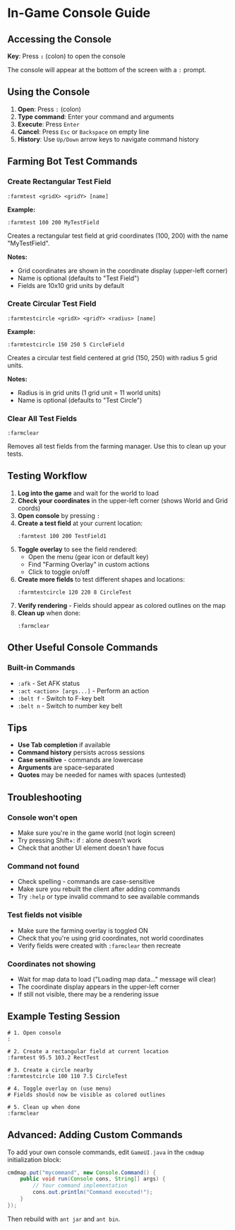 # In-Game Console Guide

## Accessing the Console

**Key**: Press **`:`** (colon) to open the console

The console will appear at the bottom of the screen with a `:` prompt.

## Using the Console

1. **Open**: Press `:` (colon)
2. **Type command**: Enter your command and arguments
3. **Execute**: Press `Enter`
4. **Cancel**: Press `Esc` or `Backspace` on empty line
5. **History**: Use `Up/Down` arrow keys to navigate command history

## Farming Bot Test Commands

### Create Rectangular Test Field

```
:farmtest <gridX> <gridY> [name]
```

**Example:**
```
:farmtest 100 200 MyTestField
```

Creates a rectangular test field at grid coordinates (100, 200) with the name "MyTestField".

**Notes:**
- Grid coordinates are shown in the coordinate display (upper-left corner)
- Name is optional (defaults to "Test Field")
- Fields are 10x10 grid units by default

### Create Circular Test Field

```
:farmtestcircle <gridX> <gridY> <radius> [name]
```

**Example:**
```
:farmtestcircle 150 250 5 CircleField
```

Creates a circular test field centered at grid (150, 250) with radius 5 grid units.

**Notes:**
- Radius is in grid units (1 grid unit = 11 world units)
- Name is optional (defaults to "Test Circle")

### Clear All Test Fields

```
:farmclear
```

Removes all test fields from the farming manager. Use this to clean up your tests.

## Testing Workflow

1. **Log into the game** and wait for the world to load
2. **Check your coordinates** in the upper-left corner (shows World and Grid coords)
3. **Open console** by pressing `:`
4. **Create a test field** at your current location:
   ```
   :farmtest 100 200 TestField1
   ```
5. **Toggle overlay** to see the field rendered:
   - Open the menu (gear icon or default key)
   - Find "Farming Overlay" in custom actions
   - Click to toggle on/off
6. **Create more fields** to test different shapes and locations:
   ```
   :farmtestcircle 120 220 8 CircleTest
   ```
7. **Verify rendering** - Fields should appear as colored outlines on the map
8. **Clean up** when done:
   ```
   :farmclear
   ```

## Other Useful Console Commands

### Built-in Commands

- `:afk` - Set AFK status
- `:act <action> [args...]` - Perform an action
- `:belt f` - Switch to F-key belt
- `:belt n` - Switch to number key belt

## Tips

- **Use Tab completion** if available
- **Command history** persists across sessions
- **Case sensitive** - commands are lowercase
- **Arguments** are space-separated
- **Quotes** may be needed for names with spaces (untested)

## Troubleshooting

### Console won't open
- Make sure you're in the game world (not login screen)
- Try pressing Shift+: if : alone doesn't work
- Check that another UI element doesn't have focus

### Command not found
- Check spelling - commands are case-sensitive
- Make sure you rebuilt the client after adding commands
- Try `:help` or type invalid command to see available commands

### Test fields not visible
- Make sure the farming overlay is toggled ON
- Check that you're using grid coordinates, not world coordinates
- Verify fields were created with `:farmclear` then recreate

### Coordinates not showing
- Wait for map data to load ("Loading map data..." message will clear)
- The coordinate display appears in the upper-left corner
- If still not visible, there may be a rendering issue

## Example Testing Session

```
# 1. Open console
:

# 2. Create a rectangular field at current location
:farmtest 95.5 103.2 RectTest

# 3. Create a circle nearby
:farmtestcircle 100 110 7.5 CircleTest

# 4. Toggle overlay on (use menu)
# Fields should now be visible as colored outlines

# 5. Clean up when done
:farmclear
```

## Advanced: Adding Custom Commands

To add your own console commands, edit `GameUI.java` in the `cmdmap` initialization block:

```java
cmdmap.put("mycommand", new Console.Command() {
    public void run(Console cons, String[] args) {
        // Your command implementation
        cons.out.println("Command executed!");
    }
});
```

Then rebuild with `ant jar` and `ant bin`.
